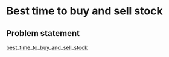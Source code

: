 # Best time to buy and sell stock

## Problem statement

[best_time_to_buy_and_sell_stock](../DSA_neetcode_150/sliding_window/best_time_to_buy_and_sell_stock.md)
